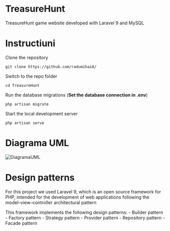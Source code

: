 # TreasureHunt
TreasureHunt game website developed with Laravel 9 and MySQL

# Instructiuni

Clone the repository

    git clone https://github.com/radumihai8/

Switch to the repo folder

    cd TreasureHunt

Run the database migrations (**Set the database connection in .env**)

    php artisan migrate

Start the local development server

    php artisan serve
    
# Diagrama UML

![DiagramaUML](https://user-images.githubusercontent.com/17956023/173894446-f84629a9-2169-4e34-866e-0f547bba43ff.png)

# Design patterns

For this project we used Laravel 9, which is an open source framework for PHP, intended for the development of web applications following the model–view–controller architectural pattern

This framework implements the following design patterns:
    - Builder pattern
    - Factory pattern
    - Strategy pattern
    - Provider pattern
    - Repository pattern
    - Facade pattern
